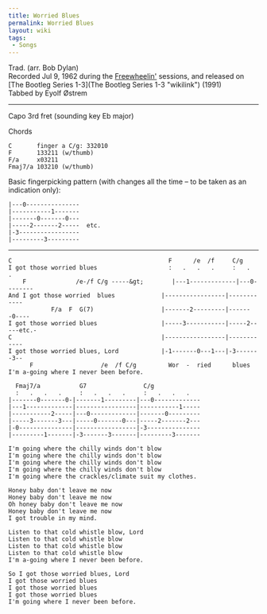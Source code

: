 ```yaml
---
title: Worried Blues
permalink: Worried Blues
layout: wiki
tags:
 - Songs
---
```


Trad. (arr. Bob Dylan)  
Recorded Jul 9, 1962 during the [Freewheelin'](Freewheelin' "wikilink")
sessions, and released on [The Bootleg Series
1-3](The Bootleg Series 1-3 "wikilink") (1991)  
Tabbed by Eyolf Østrem

* * * * *

Capo 3rd fret (sounding key Eb major)

Chords

    C       finger a C/g: 332010
    F       133211 (w/thumb)
    F/a     x03211
    Fmaj7/a 103210 (w/thumb)

Basic fingerpicking pattern (with changes all the time – to be taken as
an indication only):

    |---0---------------
    |-----------1-------
    |-------0-------0---
    |-----2-------2-----  etc.
    |-3-----------------
    |---------3---------

* * * * *

    C                                            F      /e  /f     C/g
    I got those worried blues                    :   .   .   .     :   .   .
        F              /e-/f C/g -----&gt;        |---1-------------|---0--------
    And I got those worried  blues             |-----------------|------------
                F/a  F  G(7)                   |-------2---------|-------0----
    I got those worried blues                  |-----3-----------|-----2-----etc.-
    C                                          |-----------------|------------
    I got those worried blues, Lord            |-1-------0---1---|-3-------3--
          F                   /e  /f C/g         Wor  -  ried      blues
    I'm a-going where I never been before.

      Fmaj7/a           G7                C/g
      :   .   .   .     :   .   .   .     :   .   .   .
    |-------0-------0-|-------1---------|---0-------------
    |---1-------------|-----------------|-----------1-----
    |-----------2-----|---0-------------|-------0---------
    |-----3-------3---|-----0-------0---|-----2-------2---
    |-0---------------|-----------------|-3---------------
    |---------1-------|-3-------3-------|---------3-------

    I'm going where the chilly winds don't blow
    I'm going where the chilly winds don't blow
    I'm going where the chilly winds don't blow
    I'm going where the chilly winds don't blow
    I'm going where the crackles/climate suit my clothes.

    Honey baby don't leave me now
    Honey baby don't leave me now
    Oh honey baby don't leave me now
    Honey baby don't leave me now
    I got trouble in my mind.

    Listen to that cold whistle blow, Lord
    Listen to that cold whistle blow
    Listen to that cold whistle blow
    Listen to that cold whistle blow
    I'm a-going where I never been before.

    So I got those worried blues, Lord
    I got those worried blues
    I got those worried blues
    I got those worried blues
    I'm going where I never been before.
